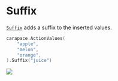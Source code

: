 # Suffix

[`Suffix`] adds a suffix to the inserted values.

```go
carapace.ActionValues(
	"apple",
	"melon",
	"orange",
).Suffix("juice")
```

![](./suffix.cast)

[`Suffix`]: https://pkg.go.dev/github.com/rsteube/carapace#Action.Suffix
